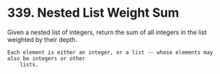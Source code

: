 # 339. Nested List Weight Sum

Given a nested list of integers, return the sum of all integers in the list weighted by their
        depth.

    Each element is either an integer, or a list -- whose elements may also be integers or other
        lists.